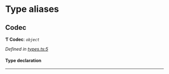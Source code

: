 

# Type aliases

<a id="codec"></a>

##  Codec

**Ƭ Codec**: *`object`*

*Defined in [types.ts:5](https://github.com/polkadot-js/common/blob/0e13479/packages/trie-codec/src/types.ts#L5)*

#### Type declaration

___


